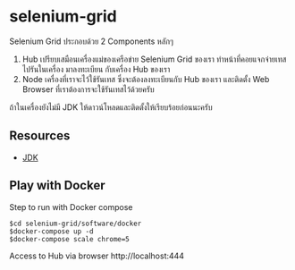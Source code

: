 # selenium-grid
Selenium Grid ประกอบด้วย 2 Components หลักๆ
1. Hub เปรียบเสมือนเครื่องแม่ของเครือข่าย Selenium Grid ของเรา ทำหน้าที่คอยแจกจ่ายเทสไปรันในเครื่อง มาลงทะเบียน กับเครื่อง Hub ของเรา
2. Node เครื่องที่เราจะไว้ใช้รันเทส ซึ่งจะต้องลงทะเบียนกับ Hub ของเรา และติดตั้ง Web Browser ที่เราต้องการจะใช้รันเทสไว้ด้วยครับ

ถ้าในเครื่องยังไม่มี JDK ให้ดาวน์โหลดและติดตั้งให้เรียบร้อยก่อนนะครับ

## Resources
* [JDK](https://justattach.com/justattach/downloads.php)

## Play with Docker
Step to run with Docker compose
```
$cd selenium-grid/software/docker
$docker-compose up -d
$docker-compose scale chrome=5
```

Access to Hub via browser  http://localhost:444

